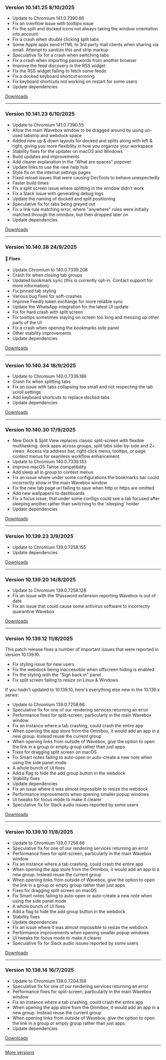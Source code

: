 <h3>Version 10.141.25 <span class="date">8/10/2025</span></h3>
<ul>
  <li>Update to Chromium 141.0.7390.66</li>
  <li>Fix an overflow issue with tooltips issue</li>
  <li>Fix the split and docked icons not always taking the window orientation into account</li>
  <li>Fix a crash when double clicking split tabs</li>
  <li>Some Apple apps send HTML to 3rd party mail clients when sharing via email. Attempt to sanitize this and strip markup</li>
  <li>Speculative fix for a crash when switching tabs</li>
  <li>Fix a crash when importing passwords from another browser</li>
  <li>Improve the feed discovery in the RSS widget</li>
  <li>Fix the RSS widget failing to fetch some feeds</li>
  <li>Fix a docked keyboard shortcut erroring</li>
  <li>Fix keyboard shortcuts not working on restart for some users</li>
  <li>Update dependencies</li>
</ul>

[Downloads](https://wavebox.io/download/release/10.141.25.2)

---

<h3>Version 10.141.23 <span class="date">6/10/2025</span></h3>
<ul>
  <li>Update to Chromium 141.0.7390.55</li>
  <li>Allow the main Wavebox window to be dragged around by using un-used tabstrip and webdock space</li>
  <li>
    Added new up & down layouts for docked and splits along with left & right, giving you
    more flexibility in how you organize your workspace
  </li>
  <li>Stability fixes for the updater on macOS and Windows</li>
  <li>Build updates and improvements</li>
  <li>Add clearer explanation in the "What are spaces" popover</li>
  <li>Update links to use the new help hub</li>
  <li>Style fix on the internal settings pages</li>
  <li>Fixed reload issues that were causing DevTools to behave unexpectedly</li>
  <li>Faster build times</li>
  <li>Fix a split screen issue where splitting in the window didn't work</li>
  <li>Fix a Slack issue with generating debug logs</li>
  <li>Update the naming of docked and split positioning</li>
  <li>Speculative fix for tabs being greyed out</li>
  <li>Fix a link rule matching error, where "anywhere" rules were initially matched through the omnibox, but then dropped later on</li>
  <li>Update dependencies</li>
</ul>

[Downloads](https://wavebox.io/download/release/10.141.23.2)

---

<h3>Version 10.140.38 <span class="date">24/9/2025</span></h3>

<h4>🐛 Fixes</h4>
<ul>
  <li>Update Chromium to 140.0.7339.208</li>
  <li>Crash fix when closing tab groups</li>
  <li>Updated bookmark sync (this is currently opt-in. Contact support for more information)</li>
  <li>Fix pinned tab styling</li>
  <li>Various bug fixes for soft-crashes</li>
  <li>Improve Feedly token exchange for more reliable sync</li>
  <li>Update the WhatsApp integration for the latest UI update</li>
  <li>Fix for hard crash with split screen</li>
  <li>Fix tooltips sometimes staying on screen too long and messing up other parts of the UI</li>
  <li>Fix a crash when opening the bookmarks side panel</li>
  <li>Other stability improvements</li>
  <li>Update dependencies</li>
</ul>

[Downloads](https://wavebox.io/download/release/10.140.38.2)

---

<h3>Version 10.140.34 <span class="date">18/9/2025</span></h3>
<ul>
  <li>Update to Chromium 140.0.7339.186</li>
  <li>Crash fix when splitting tabs</li>
  <li>Fix an issue with tabs collapsing too small and not respecting the tab scroll settings</li>
  <li>Add keyboard shortcuts to replace docked tabs</li>
  <li>Update dependencies</li>
</ul>

[Downloads](https://wavebox.io/download/release/10.140.34.2)

---

<h3>Version 10.140.30 <span class="date">17/9/2025</span></h3>
<ul>
  <li>
    New Dock & Split View replaces classic split-screen with flexible multitasking: dock
    apps across groups, split tabs side-by-side and 2+ views. Access via address bar,
    right-click menu, tooltips, or page context menus for seamless workflow enhancement.
  </li>
  <li>Update to Chromium 140.0.7339.133</li>
  <li>Improve macOS Tahoe compatibility</li>
  <li>Add sleep all in group to context menus</li>
  <li>Fix an issue where under some configurations the bookmarks bar could incorrectly show in the main Wavebox window</li>
  <li>Fix the new tab page url failing to save when http or https are omitted</li>
  <li>Add new wallpapers to dashboards</li>
  <li>Fix a focus issue, that under some configs could see a tab focused after sleeping another rather than switching to the 'sleeping' holder</li>
  <li>Update dependencies</li>
</ul>

[Downloads](https://wavebox.io/download/release/10.140.30.2)

---

<h3>Version 10.139.23 <span class="date">3/9/2025</span></h3>
<ul>
  <li>Update to Chromium 139.0.7258.155</li>
  <li>Update dependencies</li>
</ul>


[Downloads](https://wavebox.io/download/release/10.139.23.2)

---

<h3>Version 10.139.20 <span class="date">14/8/2025</span></h3>
<ul>
  <li>Update to Chromium 139.0.7258.128</li>
  <li>Fix an issue with the 1Password extension reporting Wavebox is out of date</li>
  <li>Fix an issue that could cause some antivirus software to incorrectly quarantine Wavebox</li>
</ul>

[Downloads](https://wavebox.io/download/release/10.139.20.2)

---

<h3>Version 10.139.12 <span class="date">11/8/2025</span></h3>
<p>
  This patch release fixes a number of important issues that were reported
  in version 10.139.10.
</p>
<ul>
  <li>Fix styling issue for new users</li>
  <li>Fix the webdock being inaccessible when offscreen hiding is enabled</li>
  <li>Fix the styling with the "Sign back in" panel</li>
  <li>Fix split screen failing to resize on Linux & Windows</li>
</ul>
<p>
  If you hadn't updated to 10.139.10, here's everything else new in the 10.139.x series:
</p>
<ul>
  <li>Update to Chromium 139.0.7258.66</li>
  <li>Speculative fix for one of our rendering services returning an error</li>
  <li>Performance fixes for split-screen, particularly in the main Wavebox window</li>
  <li>Fix an instance where a tab crashing, could crash the entire app</li>
  <li>When opening the app store from the Omnibox, it would add an app in a new group. Instead reuse the current group</li>
  <li>When opening links from outside of Wavebox, give the option to open the link in a group or empty group rather than just apps</li>
  <li>Fixes for dragging split screen on macOS</li>
  <li>Fix Smart notes failing to auto-open or auto-create a new note when using the side panel mode</li>
  <li>A whole bunch of UI fixes</li>
  <li>Add a flag to hide the add group button in the webdock</li>
  <li>Stability fixes</li>
  <li>Update dependencies</li>
  <li>Fix an issue where it was almost impossible to resize the webdock</li>
  <li>Performance improvements when opening smaller popup windows</li>
  <li>UI tweaks for focus mode to make it clearer</li>
  <li>Speculative fix for Slack audio issues reported by some users</li>
</ul>

[Downloads](https://wavebox.io/download/release/10.139.12.2)

---

<h3>Version 10.139.10 <span class="date">11/8/2025</span></h3>
<ul>
  <li>Update to Chromium 139.0.7258.66</li>
  <li>Speculative fix for one of our rendering services returning an error</li>
  <li>Performance fixes for split-screen, particularly in the main Wavebox window</li>
  <li>Fix an instance where a tab crashing, could crash the entire app</li>
  <li>When opening the app store from the Omnibox, it would add an app in a new group. Instead reuse the current group</li>
  <li>When opening links from outside of Wavebox, give the option to open the link in a group or empty group rather than just apps</li>
  <li>Fixes for dragging split screen on macOS</li>
  <li>Fix Smart notes failing to auto-open or auto-create a new note when using the side panel mode</li>
  <li>A whole bunch of UI fixes</li>
  <li>Add a flag to hide the add group button in the webdock</li>
  <li>Stability fixes</li>
  <li>Update dependencies</li>
  <li>Fix an issue where it was almost impossible to resize the webdock</li>
  <li>Performance improvements when opening smaller popup windows</li>
  <li>UI tweaks for focus mode to make it clearer</li>
  <li>Speculative fix for Slack audio issues reported by some users</li>
</ul>

[Downloads](https://wavebox.io/download/release/10.139.10.2)

---

<h3>Version 10.138.14 <span class="date">16/7/2025</span></h3>

<ul>
  <li>Update to Chromium 138.0.7204.158</li>
  <li>Speculative fix for one of our rendering services returning an error</li>
  <li>Performance fixes for split-screen, particularly in the main Wavebox window</li>
  <li>Fix an instance where a tab crashing, could crash the entire app</li>
  <li>When opening the app store from the Omnibox, it would add an app in a new group. Instead reuse the current group</li>
  <li>When opening links from outside of Wavebox, give the option to open the link in a group or empty group rather than just apps</li>
  <li>Update dependencies</li>
</ul>

[Downloads](https://wavebox.io/download/release/10.138.14.2)

---
[More versions](https://wavebox.io/changelog/stable/)